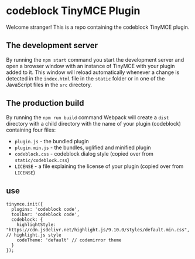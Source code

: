 # codeblock TinyMCE Plugin

Welcome stranger! This is a repo containing the codeblock TinyMCE plugin.

## The development server

By running the `npm start` command you start the development server and open a browser window with an instance of TinyMCE with your plugin added to it. This window will reload automatically whenever a change is detected in the `index.html` file in the `static` folder or in one of the JavaScript files in the `src` directory.

## The production build

By running the `npm run build` command Webpack will create a `dist` directory with a child directory with the name of your plugin (codeblock) containing four files:

* `plugin.js` - the bundled plugin
* `plugin.min.js` - the bundles, uglified and minified plugin
* `codeblock.css` - codeblock dialog style (copied over from `static/codeblock.css`)
* `LICENSE` - a file explaining the license of your plugin (copied over from `LICENSE`) 

## use

```
tinymce.init({
  plugins: 'codeblock code',
  toolbar: 'codeblock code',
  codeblock: {
    highlightStyle: "https://cdn.jsdelivr.net/highlight.js/9.10.0/styles/default.min.css", // highlight.js style
    codeTheme: 'default' // codemirror theme
  }
});
```
